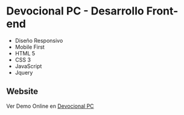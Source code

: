 # Devocional PC - Desarrollo Front-end
- Diseño Responsivo
- Mobile First
- HTML 5
- CSS 3
- JavaScript
- Jquery

## Website
Ver Demo Online en [Devocional PC](https://sergiodario.github.io/DevocionalPC/index.html)
